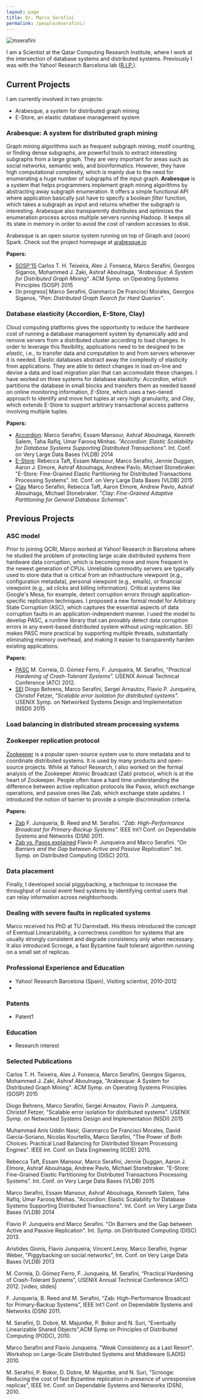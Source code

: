 ```yaml
---
layout: page
title: Dr. Marco Serafini
permalink: /people/mserafini/
---
```

![mserafini](/people/mserafini/small.png)

I am a Scientist at the Qatar Computing Research Institute, where I work at the intersection of database systems and distributed systems. Previously I was with the Yahoo! Research Barcelona lab ([R.I.P.](http://www.huffingtonpost.com/quora/what-went-wrong-with-yaho_b_9821176.html)).

## Current Projects

I am currently involved in two projects: 

* Arabesque, a system for distributed graph mining
* E-Store, an elastic database management system

### Arabesque: A system for distributed graph mining
Graph mining algorithms such as frequent subgraph mining, motif counting, or finding dense subgraphs, are powerful tools to extract interesting subgraphs from a large graph. They are very important for areas such as social networks, semantic web, and bioinformatics. However, they have high computational complexity, which is mainly due to the need for enumerating a huge number of subgraphs of the input graph. **Arabesque** is a system that helps programmers implement graph mining algorithms by abstracting away subgraph enumeration. It offers a simple functional API where application basically just have to specify a boolean *filter* function, which takes a subgraph as input and returns whether the subgraph is interesting. Arabesque also transparently distributes and optimizes the enumeration process across multiple servers running Hadoop. It keeps all its state in memory in order to avoid the cost of random accesses to disk.

Arabesque is an open source system running on top of Giraph and (soon) Spark. 
Check out the project homepage at [arabesque.io](http://arabesque.io)

**Papers:**

* [SOSP'15](http://sigops.org/sosp/sosp15/current/2015-Monterey/printable/093-teixeira.pdf) Carlos T. H. Teixeira, Alex J. Fonseca, Marco Serafini, Georgos Siganos, Mohammed J. Zaki, Ashraf Aboulnaga, *"Arabesque: A System for Distributed Graph Mining"*. ACM Symp. on Operating Systems Principles (SOSP) 2015
* [In progress] Marco Serafini, Gianmarco De Francisci Morales, Georgos Siganos, *"Pan: Distributed Graph Search for Hard Queries"*.


###  Database elasticity (Accordion, E-Store, Clay)

Cloud computing platforms gives the opportunity to reduce the hardware cost of running a database management system by dynamically add and remove servers from a distributed cluster according to load changes. In order to leverage this flexibility, applications need to be designed to be *elastic*, i.e., to transfer data and computation to and from servers whenever it is needed. Elastic databases abstract away the complexity of elasticity from applications. They are able to detect changes in load on-line and devise a data and load migration plan that can accomodate these changes. I have worked on three systems for database elasticity: *Accordion*, which partitions the database in small blocks and transfers them as needed based on online monitoring information, *E-Store*, which uses a two-tiered approach to identify and move hot tuples at very high granularity, and *Clay*, which extends E-Store to support arbitrary transactional access patterns involving multiple tuples.

**Papers:**

* [Accordion](http://www.vldb.org/pvldb/vol7/p1035-serafini.pdf): Marco Serafini, Essam Mansour, Ashraf Aboulnaga, Kenneth Salem, Taha Rafiq, Umar Farooq Minhas. *"Accordion: Elastic Scalability for Database Systems Supporting Distributed Transactions".* Int. Conf. on Very Large Data Bases (VLDB) 2014 
* [E-Store](http://www.vldb.org/pvldb/vol8/p245-taft.pdf): Rebecca Taft, Essam Mansour, Marco Serafini, Jennie Duggan, Aaron J. Elmore, Ashraf Aboulnaga, Andrew Pavlo, Michael Stonebraker. "E-Store: Fine-Grained Elastic Partitioning for Distributed Transactions Processing Systems". Int. Conf. on Very Large Data Bases (VLDB) 2015
* [Clay](mailto:mserafini@qf.org.qa) Marco Serafini, Rebecca Taft, Aaron Elmore, Andrew Pavlo, Ashraf Aboulnaga, Michael Stonebraker. *"Clay: Fine-Grained Adaptive Partitioning for General Database Schemas"*.

## Previous Projects

### ASC model 

Prior to joining QCRI, Marco worked at Yahoo! Research in Barcelona where he studied the problem of protecting large scale distributed systems from hardware data corruption, which is becoming more and more frequent in the newest generation of CPUs. Unreliable commodity servers are typically used to store data that is critical from an infrastructure viewpoint (e.g., configuration metadata), personal viewpoint (e.g., emails), or financial viewpoint (e.g., ad clicks and billing information). Critical systems like Google's Mesa, for example, detect corruption errors through application-specific replication techniques. I proposed a new formal model for Arbitrary State Corruption (ASC), which captures the essential aspects of data corruption faults in an application-independent manner. I used the model to develop PASC, a runtime library that can provably detect data corruption errors in any event-based distributed system without using replication. SEI makes PASC more practical by supporting multiple threads, substantially eliminating memory overhead, and making it easier to transparently harden existing applications.

**Papers:**

* [PASC](https://www.usenix.org/system/files/conference/atc12/atc12-final190.pdf) M. Correia, D. Gómez Ferro, F. Junqueira, M. Serafini, *“Practical Hardening of Crash-Tolerant Systems”.* USENIX Annual Technical Conference (ATC) 2012.
* [SEI](https://www.usenix.org/system/files/conference/nsdi15/nsdi15-paper-behrens.pdf) Diogo Behrens, Marco Serafini, Sergei Arnautov, Flavio P. Junqueira, Christof Fetzer, *"Scalable error isolation for distributed systems".* USENIX Symp. on Networked Systems Design and Implementation (NSDI) 2015


### Load balancing in distributed stream processing systems



### Zookeeper replication protocol

[Zookeeper](http://zookeeper.apache.org) is a popular open-source system use to store metadata and to coordinate distributed systems. It is used by many products and open-source projects. While at Yahoo! Research, I also worked on the formal analysis of the Zookeeper Atomic Broadcast (Zab) protocol, which is at the heart of Zookeeper. People often have a hard time understanding the difference between active replication protocols like Paxos, which exchange operations, and passive ones like Zab, which exchange state updates. I introduced the notion of barrier to provide a simple discrimination criteria.

**Papers:**

* [Zab](http://deptinfo.unice.fr/twiki/pub/Minfo/DistributedAlgo/zab.pdf) F. Junqueria, B. Reed and M. Serafini. *“Zab: High-Performance Broadcast for Primary-Backup Systems”.* IEEE Int’l Conf. on Dependable Systems and Networks (DSN) 2011.
* [Zab vs. Paxos explained](https://arxiv.org/pdf/1308.2979.pdf) Flavio P. Junqueira and Marco Serafini.  *"On Barriers and the Gap between Active and Passive Replication".*  Int. Symp. on Distributed Computing (DISC) 2013.

### Data placement 

Finally, I developed social piggybacking, a technique to increase the throughput of social event feed systems by identifying central users that can relay information across neighborhoods. 


### Dealing with severe faults in replicated systems

Marco received his PhD at TU Darmstadt. His thesis introduced the concept of Eventual Linearizability, a correctness condition for systems that are usually strongly consistent and degrade consistency only when necessary. It also introduced Scrooge, a fast Byzantine fault tolerant algorithm running on a small set of replicas.


### Professional Experience and Education
- Yahoo! Research Barcelona (Spain), Visiting scientist, 2010-2012
- 


### Patents
- Patent1


### Education
- Research interest 


### Selected Publications 

Carlos T. H. Teixeira, Alex J. Fonseca, Marco Serafini, Georgos Siganos, Mohammed J. Zaki, Ashraf Aboulnaga, "Arabesque: A System for Distributed Graph Mining". ACM Symp. on Operating Systems Principles (SOSP) 2015

Diogo Behrens, Marco Serafini, Sergei Arnautov, Flavio P. Junqueira, Christof Fetzer, "Scalable error isolation for distributed systems". USENIX Symp. on Networked Systems Design and Implementation (NSDI) 2015

Muhammad Anis Uddin Nasir, Gianmarco De Francisci Morales, David García-Soriano, Nicolas Kourtellis, Marco Serafini, "The Power of Both Choices: Practical Load Balancing for Distributed Stream Processing Engines". IEEE Int. Conf. on Data Engineering (ICDE) 2015.

Rebecca Taft, Essam Mansour, Marco Serafini, Jennie Duggan, Aaron J. Elmore, Ashraf Aboulnaga, Andrew Pavlo, Michael Stonebraker. "E-Store: Fine-Grained Elastic Partitioning for Distributed Transactions Processing Systems". Int. Conf. on Very Large Data Bases (VLDB) 2015

Marco Serafini, Essam Mansour, Ashraf Aboulnaga, Kenneth Salem, Taha Rafiq, Umar Farooq Minhas. "Accordion: Elastic Scalability for Database Systems Supporting Distributed Transactions". Int. Conf. on Very Large Data Bases (VLDB) 2014 

Flavio P. Junqueira and Marco Serafini.  "On Barriers and the Gap between Active and Passive Replication".  Int. Symp. on Distributed Computing (DISC) 2013.

Aristides Gionis, Flavio Junqueira, Vincent Leroy, Marco Serafini, Ingmar Weber, "Piggybacking on social networks", Int. Conf. on Very Large Data Bases (VLDB) 2013

M. Correia, D. Gómez Ferro, F. Junqueira, M. Serafini, “Practical Hardening of Crash-Tolerant Systems”, USENIX Annual Technical Conference (ATC) 2012. [video, slides]

F. Junqueria, B. Reed and M. Serafini, “Zab: High-Performance Broadcast for Primary-Backup Systems”, IEEE Int’l Conf. on Dependable Systems and Networks (DSN) 2011.

M. Serafini, D. Dobre, M. Majuntke, P. Bokor and N. Suri, “Eventually Linearizable Shared Objects”,ACM Symp on Principles of Distributed Computing (PODC), 2010.

Marco Serafini and Flavio Junqueira. "Weak Consistency as a Last Resort". Workshop on Large-Scale Distributed Systems and Middleware (LADIS) 2010.

M. Serafini, P. Bokor, D. Dobre, M. Majuntke, and N. Suri, "Scrooge: Reducing the cost of fast Byzantine replication in presence of unresponsive replicas", IEEE Int. Conf. on Dependable Systems and Networks (DSN), 2010.